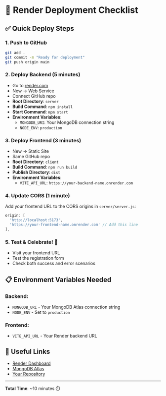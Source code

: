 # 🚀 Render Deployment Checklist

## ✅ Quick Deploy Steps

### 1. Push to GitHub
```bash
git add .
git commit -m "Ready for deployment"
git push origin main
```

### 2. Deploy Backend (5 minutes)
- Go to [render.com](https://render.com)
- New → Web Service
- Connect GitHub repo
- **Root Directory**: `server`
- **Build Command**: `npm install` 
- **Start Command**: `npm start`
- **Environment Variables**:
  - `MONGODB_URI`: Your MongoDB connection string
  - `NODE_ENV`: `production`

### 3. Deploy Frontend (3 minutes)
- New → Static Site
- Same GitHub repo
- **Root Directory**: `client`
- **Build Command**: `npm run build`
- **Publish Directory**: `dist`
- **Environment Variables**:
  - `VITE_API_URL`: `https://your-backend-name.onrender.com`

### 4. Update CORS (1 minute)
Add your frontend URL to the CORS origins in `server/server.js`:
```javascript
origin: [
  'http://localhost:5173',
  'https://your-frontend-name.onrender.com' // Add this line
],
```

### 5. Test & Celebrate! 🎉
- Visit your frontend URL
- Test the registration form
- Check both success and error scenarios

## 📋 Environment Variables Needed

### Backend:
- `MONGODB_URI` - Your MongoDB Atlas connection string
- `NODE_ENV` - Set to `production`

### Frontend:
- `VITE_API_URL` - Your Render backend URL

## 🔗 Useful Links
- [Render Dashboard](https://dashboard.render.com)
- [MongoDB Atlas](https://cloud.mongodb.com)
- [Your Repository](https://github.com/GodishalaAshwith/EAD_Assignment2)

---
**Total Time**: ~10 minutes ⏱️